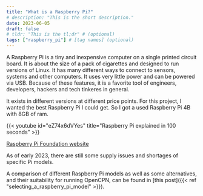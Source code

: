 ```yaml
---
title: "What is a Raspberry Pi?"
# description: "This is the short description."
date: 2023-06-05
draft: false
# tldr: "This is the tl;dr" # (optional)
tags: ["raspberry_pi"] # [tag names] (optional)
---
```


A Raspberry Pi is a tiny and inexpensive computer on a single printed circuit board. It is about the size of a pack of cigarettes and designed to run versions of Linux. It has many different ways to connect to sensors, systems and other computers. It uses very little power and can be powered via USB. Because of these features, it is a favorite tool of engineers, developers, hackers and tech tinkeres in general.

It exists in different versions at different price points. For this project, I wanted the best Raspberry Pi I could get. So I got a used Raspberry Pi 4B with 8GB of ram.

{{< youtube id="eZ74x6dVYes" title="Raspberry Pi explained in 100 seconds" >}}

[Raspberry Pi Foundation website](https://www.raspberrypi.org/)

As of early 2023, there are still some supply issues and shortages of specific Pi models.

A comparison of different Raspberry Pi models as well as some alternatives, and their suitability for running OpenCPN, can be found in [this post]({{< ref  "selecting_a_raspberry_pi_model" >}}).
